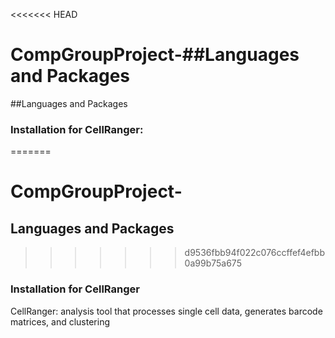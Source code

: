 <<<<<<< HEAD
# CompGroupProject-##Languages and Packages
##Languages and Packages
### Installation for CellRanger: 
=======
# CompGroupProject-
## Languages and Packages
>>>>>>> d9536fbb94f022c076ccffef4efbb0a99b75a675
### Installation for CellRanger
CellRanger: analysis tool that processes single cell data, generates barcode matrices, and clustering
